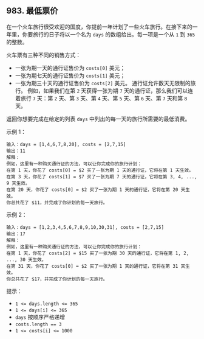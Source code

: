 ## 983. 最低票价
在一个火车旅行很受欢迎的国度，你提前一年计划了一些火车旅行。在接下来的一年里，你要旅行的日子将以一个名为 `days` 的数组给出。每一项是一个从 `1` 到 `365` 的整数。

火车票有三种不同的销售方式：

+ 一张为期一天的通行证售价为 `costs[0]` 美元；
+ 一张为期七天的通行证售价为 `costs[1]` 美元；
+ 一张为期三十天的通行证售价为 `costs[2]` 美元。
通行证允许数天无限制的旅行。 例如，如果我们在第 `2` 天获得一张为期 `7` 天的通行证，那么我们可以连着旅行 `7` 天：第 `2` 天、第 `3` 天、第 `4` 天、第 `5` 天、第 `6` 天、第 `7` 天和第 `8` 天。

返回你想要完成在给定的列表 `days` 中列出的每一天的旅行所需要的最低消费。

 

示例 1：
```
输入：days = [1,4,6,7,8,20], costs = [2,7,15]
输出：11
解释： 
例如，这里有一种购买通行证的方法，可以让你完成你的旅行计划：
在第 1 天，你花了 costs[0] = $2 买了一张为期 1 天的通行证，它将在第 1 天生效。
在第 3 天，你花了 costs[1] = $7 买了一张为期 7 天的通行证，它将在第 3, 4, ..., 9 天生效。
在第 20 天，你花了 costs[0] = $2 买了一张为期 1 天的通行证，它将在第 20 天生效。
你总共花了 $11，并完成了你计划的每一天旅行。
```
示例 2：
```
输入：days = [1,2,3,4,5,6,7,8,9,10,30,31], costs = [2,7,15]
输出：17
解释：
例如，这里有一种购买通行证的方法，可以让你完成你的旅行计划： 
在第 1 天，你花了 costs[2] = $15 买了一张为期 30 天的通行证，它将在第 1, 2, ..., 30 天生效。
在第 31 天，你花了 costs[0] = $2 买了一张为期 1 天的通行证，它将在第 31 天生效。 
你总共花了 $17，并完成了你计划的每一天旅行。
``` 

提示：

+ `1 <= days.length <= 365`
+ `1 <= days[i] <= 365`
+ `days` 按顺序严格递增
+ `costs.length == 3`
+ `1 <= costs[i] <= 1000`